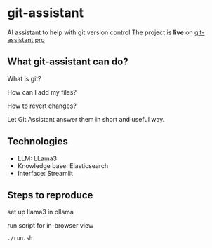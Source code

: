 # git-assistant
AI assistant to help with git version control
The project is **live** on [git-assistant.pro](http://git-assistant.pro/)

## What git-assistant can do?


What is git?

How can I add my files?

How to revert changes?


Let Git Assistant answer them in short and useful way. 


## Technologies

* LLM: LLama3
* Knowledge base: Elasticsearch
* Interface: Streamlit

## Steps to reproduce

set up llama3 in ollama

run script for in-browser view
``` bash
./run.sh
```
